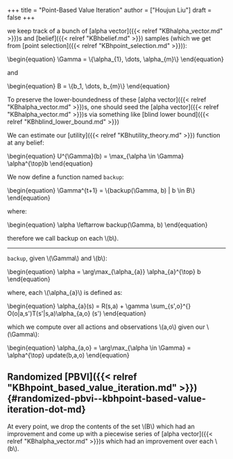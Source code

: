 +++
title = "Point-Based Value Iteration"
author = ["Houjun Liu"]
draft = false
+++

we keep track of a bunch of [alpha vector]({{< relref "KBhalpha_vector.md" >}})s and [belief]({{< relref "KBhbelief.md" >}}) samples (which we get from [point selection]({{< relref "KBhpoint_selection.md" >}})):

\begin{equation}
\Gamma = \\{\alpha\_{1}, \dots, \alpha\_{m}\\}
\end{equation}

and

\begin{equation}
B = \\{b\_1, \dots, b\_{m}\\}
\end{equation}

To preserve the lower-boundedness of these [alpha vector]({{< relref "KBhalpha_vector.md" >}})s, one should seed the [alpha vector]({{< relref "KBhalpha_vector.md" >}})s via something like [blind lower bound]({{< relref "KBhblind_lower_bound.md" >}})

We can estimate our [utility]({{< relref "KBhutility_theory.md" >}}) function at any belief:

\begin{equation}
U^{\Gamma}(b) = \max\_{\alpha \in \Gamma} \alpha^{\top}b
\end{equation}

We now define a function named `backup`:

\begin{equation}
\Gamma^{t+1} = \\{backup(\Gamma, b) | b \in B\\}
\end{equation}

where:

\begin{equation}
\alpha \leftarrow backup(\Gamma, b)
\end{equation}

therefore we call backup on each \\(b\\).

---

`backup`, given \\(\Gamma\\) and \\(b\\):

\begin{equation}
\alpha = \arg\max\_{\alpha\_{a}} \alpha\_{a}^{\top} b
\end{equation}

where, each \\(\alpha\_{a}\\) is defined as:

\begin{equation}
\alpha\_{a}(s) = R(s,a) + \gamma \sum\_{s',o}^{} O(o|a,s')T(s'|s,a)\alpha\_{a,o} (s')
\end{equation}

which we compute over all actions and observations \\(a,o\\) given our \\(\Gamma\\):

\begin{equation}
\alpha\_{a,o} = \arg\max\_{\alpha \in \Gamma} = \alpha^{\top} update(b,a,o)
\end{equation}


## Randomized [PBVI]({{< relref "KBhpoint_based_value_iteration.md" >}}) {#randomized-pbvi--kbhpoint-based-value-iteration-dot-md}

At every point, we drop the contents of the set \\(B\\) which had an improvement and come up with a piecewise series of [alpha vector]({{< relref "KBhalpha_vector.md" >}})s which had an improvement over each \\(b\\).
